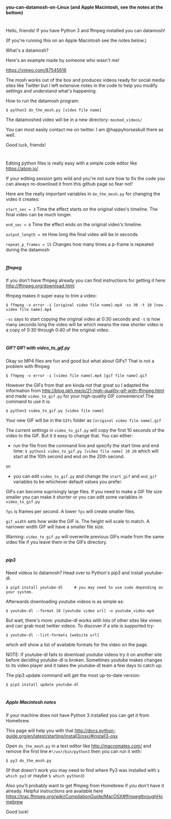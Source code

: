 #
#### you-can-datamosh-on-Linux (and Apple Macintosh, see the notes at the bottom)
#

Hello, friends! If you have Python 3 and ffmpeg installed you can datamosh!

(If you're running this on an Apple Macintosh see the notes below.)

What's a datamosh?

Here's an example made by someone who wasn't me!

https://vimeo.com/87545616

The mosh works out of the box and produces videos ready for social media sites like Twitter but I left extensive notes in the code to help you modify settings and understand what's happening.

How to run the datamosh program:

`$ python3 do_the_mosh.py [video file name]`
  
The datamoshed video will be in a new directory: `moshed_videos/`

You can most easily contact me on twitter. I am @happyhorseskull there as well.

Good luck, friends!


#

Editing python files is really easy with a simple code editor like https://atom.io/

If your editing session gets wild and you're not sure how to fix the code you can always re-download it from this github page so fear not!

Here are the really important variables in `do_the_mosh.py` for changing the video it creates:

`start_sec = 3` Time the effect starts on the original video's timeline. The final video can be much longer.

`end_sec = 6` Time the effect ends on the original video's timeline.

`output_length = 60` How long the final video will be in seconds

`repeat_p_frames = 15` Changes how many times a p-frame is repeated during the datamosh


#
##### ffmpeg

If you don't have ffmpeg already you can find instructions for getting it here: http://ffmpeg.org/download.html

ffmpeg makes it super easy to trim a video:

`$ ffmpeg -v error -i [original video file name].mp4 -ss 30 -t 10 [new video file name].mp4`

`-ss` says to start copying the original video at 0:30 seconds and `-t` is how many seconds long the video will be which means the new shorter video is a copy of 0:30 through 0:40 of the original video.


#
##### GIF? GIF! with video_to_gif.py

Okay so MP4 files are fun and good but what about GIFs? That is not a problem with ffmpeg

`$ ffmpeg -v error -i [video file name].mp4 [gif file name].gif`

However the GIFs from that are kinda not that great so I adapted the information from http://blog.pkh.me/p/21-high-quality-gif-with-ffmpeg.html and made `video_to_gif.py` for your high-quality GIF convenience! The command to use it is:

`$ python3 video_to_gif.py [video file name]`

Your new GIF will be in the `GIFs` folder as `[original video file name].gif`

The current settings in `video_to_gif.py` will copy the first 10 seconds of the video to the GIF. But it it easy to change that. You can either:

- run the file from the command line and specify the start time and end time:
`$ python3 video_to_gif.py [video file name] 10 20`
which will start at the 10th second and end on the 20th second.

or:
- you can edit `video_to_gif.py` and change the `start_gif` and `end_gif` variables to be whichever default values you prefer.

GIFs can become suprisingly large files. If you need to make a GIF file size smaller you can make it shorter or you can edit some variables in `video_to_gif.py`

`fps` is frames per second. A lower `fps` will create smaller files.

`gif_width` sets how wide the GIF is. The height will scale to match. A narrower width GIF will have a smaller file size.

Warning: `video_to_gif.py` will overwrite previous GIFs made from the same video file if you leave them in the GIFs directory.


#
##### pip3

Need videos to datamosh? Head over to Python's pip3 and install youtube-dl.

`$ pip3 install youtube-dl     # you may need to use sudo depending on your system.`
  
Afterwards downloading youtube videos is as simple as:

`$ youtube-dl --format 18 [youtube video url] -o youtube_video.mp4`

But wait, there's more: youtube-dl works with lots of other sites like vimeo and can grab most twitter videos.
To discover if a site is supported try:

`$ youtube-dl --list-formats [website url]`
  
which will show a list of available formats for the video on the page.

NOTE: If youtube-dl fails to download youtube videos try it on another site before deciding youtube-dl is broken.
Sometimes youtube makes changes to its video player and it takes the youtube-dl team a few days to catch up.

The pip3 update command will get the most up-to-date version:

`$ pip3 install update youtube-dl`


#
##### Apple Macintosh notes

If your machine does not have Python 3 installed you can get it from Homebrew.

This page will help you with that http://docs.python-guide.org/en/latest/starting/install3/osx/#install3-osx

Open `do_the_mosh.py` in a text editor like http://macromates.com/ and remove the first line `#!/usr/bin/python3` then you can run it with:

`$ py3 do_the_mosh.py`

(If that doesn't work you may need to find where Py3 was installed with `$ which py3` or maybe `$ which python3`)

Also you'll probably want to get ffmpeg from Homebrew if you don't have it already. Helpful instructions are available here https://trac.ffmpeg.org/wiki/CompilationGuide/MacOSX#ffmpegthroughHomebrew

Good luck!
